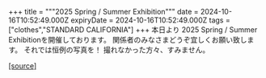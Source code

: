 +++
title = """2025 Spring / Summer Exhibition"""
date = 2024-10-16T10:52:49.000Z
expiryDate = 2024-10-16T10:52:49.000Z
tags = ["clothes","STANDARD CALIFORNIA"]
+++
本日より 2025 Spring / Summer Exhibitionを開催しております。 関係者のみなさまどうぞ宜しくお願い致します。 それでは恒例の写真を！ 撮れなかった方々、すみません。

[[source]](https://www.standardcalifornia.com/blog/50005.html)
